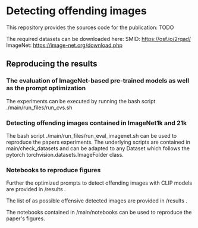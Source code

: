 # Detecting offending images

This repository provides the sources code for the publication: TODO

The required datasets can be downloaded here:
SMID: https://osf.io/2rqad/
ImageNet: https://image-net.org/download.php

## Reproducing the results

### The evaluation of ImageNet-based pre-trained models as well as the prompt optimization 
The experiments can be executed by running the bash script ./main/run_files/run_cvs.sh


### Detecting offending images contained in ImageNet1k and 21k
The bash script ./main/run_files/run_eval_imagenet.sh can be used to reproduce the papers experiments.
The underlying scripts are contained in main/check_datasets and can be adapted to any Dataset which follows the pytorch torchvision.datasets.ImageFolder class.


### Notebooks to reproduce figures
Further the optimized prompts to detect offending images with CLIP models are provided in /results .

The list of as possible offensive detected images are provided in /results .

The notebooks contained in /main/notebooks can be used to reproduce the paper's figures.
